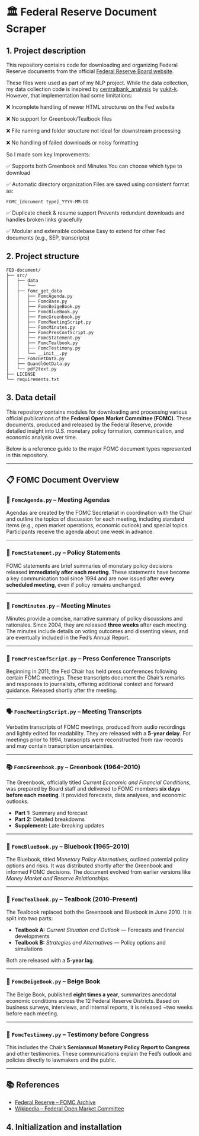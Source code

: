 # 🏛️ Federal Reserve Document Scraper

## 1. Project description

This repository contains code for downloading and organizing Federal Reserve documents from the official [Federal Reserve Board website](https://www.federalreserve.gov/monetarypolicy/fomc_historical_year.htm).

These files were used as part of my NLP project. While the data collection, my data collection code is inspired by [centralbank_analysis](https://github.com/yukit-k/centralbank_analysis) by [yukit-k](https://github.com/yukit-k). 
However, that implementation had some limitations:

❌ Incomplete handling of newer HTML structures on the Fed website

❌ No support for Greenbook/Tealbook files

❌ File naming and folder structure not ideal for downstream processing

❌ No handling of failed downloads or noisy formatting


So I made som key Improvements:

✅ Supports both Greenbook and Minutes	You can choose which type to download

✅ Automatic directory organization	Files are saved using consistent format as:
```
FOMC_[document type]_YYYY-MM-DD
```
✅ Duplicate check & resume support	Prevents redundant downloads and handles broken links gracefully

✅ Modular and extensible codebase	Easy to extend for other Fed documents (e.g., SEP, transcripts)

## 2. Project structure
```
FED-document/
├── src/
│   ├── data
│   │   └── 
│   ├── fomc_get_data
│   │   ├── FomcAgenda.py 
│   │   ├── FomcBase.py
│   │   ├── FomcBeigeBook.py
│   │   ├── FomcBlueBook.py
│   │   ├── FomcGreenbook.py
│   │   ├── FomcMeetingScript.py 
│   │   ├── FomcMinutes.py
│   │   ├── FomcPresConfScript.py
│   │   ├── FomcStatement.py
│   │   ├── FomcTealbook.py
│   │   ├── FomcTestimony.py
│   │   └── __init__.py
│   ├── FomcGetData.py                      
│   ├── QuandlGetData.py                    
│   └── pdf2text.py   
├── LICENSE
└── requirements.txt
```

## 3. Data detail

This repository contains modules for downloading and processing various official publications of the **Federal Open Market Committee (FOMC)**. These documents, produced and released by the Federal Reserve, provide detailed insight into U.S. monetary policy formation, communication, and economic analysis over time.

Below is a reference guide to the major FOMC document types represented in this repository.

---

## 📋 FOMC Document Overview

### 📅 `FomcAgenda.py` – Meeting Agendas
Agendas are created by the FOMC Secretariat in coordination with the Chair and outline the topics of discussion for each meeting, including standard items (e.g., open market operations, economic outlook) and special topics. Participants receive the agenda about one week in advance.

---

### 📄 `FomcStatement.py` – Policy Statements
FOMC statements are brief summaries of monetary policy decisions released **immediately after each meeting**. These statements have become a key communication tool since 1994 and are now issued after **every scheduled meeting**, even if policy remains unchanged.

---

### 📝 `FomcMinutes.py` – Meeting Minutes
Minutes provide a concise, narrative summary of policy discussions and rationales. Since 2004, they are released **three weeks** after each meeting. The minutes include details on voting outcomes and dissenting views, and are eventually included in the Fed’s Annual Report.

---

### 🧾 `FomcPresConfScript.py` – Press Conference Transcripts
Beginning in 2011, the Fed Chair has held press conferences following certain FOMC meetings. These transcripts document the Chair’s remarks and responses to journalists, offering additional context and forward guidance. Released shortly after the meeting.

---

### 🗣️ `FomcMeetingScript.py` – Meeting Transcripts
Verbatim transcripts of FOMC meetings, produced from audio recordings and lightly edited for readability. They are released with a **5-year delay**. For meetings prior to 1994, transcripts were reconstructed from raw records and may contain transcription uncertainties.

---

### 📚 `FomcGreenbook.py` – Greenbook (1964–2010)
The Greenbook, officially titled *Current Economic and Financial Conditions*, was prepared by Board staff and delivered to FOMC members **six days before each meeting**. It provided forecasts, data analyses, and economic outlooks.

- **Part 1:** Summary and forecast  
- **Part 2:** Detailed breakdowns  
- **Supplement:** Late-breaking updates

---

### 📘 `FomcBlueBook.py` – Bluebook (1965–2010)
The Bluebook, titled *Monetary Policy Alternatives*, outlined potential policy options and risks. It was distributed shortly after the Greenbook and informed FOMC decisions. The document evolved from earlier versions like *Money Market and Reserve Relationships*.

---

### 🧠 `FomcTealbook.py` – Tealbook (2010–Present)
The Tealbook replaced both the Greenbook and Bluebook in June 2010. It is split into two parts:

- **Tealbook A:** *Current Situation and Outlook* — Forecasts and financial developments  
- **Tealbook B:** *Strategies and Alternatives* — Policy options and simulations

Both are released with a **5-year lag**.

---

### 📙 `FomcBeigeBook.py` – Beige Book
The Beige Book, published **eight times a year**, summarizes anecdotal economic conditions across the 12 Federal Reserve Districts. Based on business surveys, interviews, and internal reports, it is released ~two weeks before each meeting.

---

### 🧾 `FomcTestimony.py` – Testimony before Congress
This includes the Chair’s **Semiannual Monetary Policy Report to Congress** and other testimonies. These communications explain the Fed’s outlook and policies directly to lawmakers and the public.

---

## 📚 References

- [Federal Reserve – FOMC Archive](https://www.federalreserve.gov/monetarypolicy/fomc_historical.htm)  
- [Wikipedia – Federal Open Market Committee](https://en.wikipedia.org/wiki/Federal_Open_Market_Committee)


## 4. Initialization and installation

```

```
